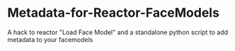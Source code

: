# Metadata-for-Reactor-FaceModels
A hack to reactor "Load Face Model" and a standalone python script to add metadata to your facemodels
